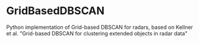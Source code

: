# GridBasedDBSCAN
Python implementation of Grid-based DBSCAN for radars, based on Kellner et al. "Grid-based DBSCAN for clustering extended objects in radar data"

